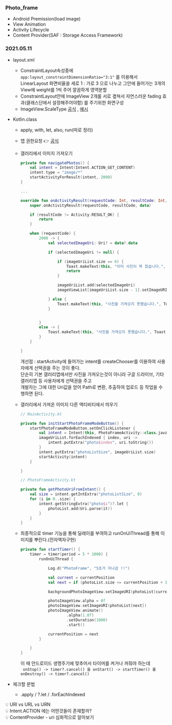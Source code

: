 ### Photo_frame

+ Android Premission(load image)
+ View Animation
+ Activity Lifecycle
+ Content Provider(SAF : Storage Access Framework)

### 2021.05.11

+ layout.xml
  - ConstraintLayout속성중에 ```app:layout_constraintDimensionRatio="3:1"``` 를 이용해서  
    LinearLayout 화면비율을 세로 1 : 가로 3 으로 나누고 그안에 들어가는 3개의 View에 weight를 1씩 주어 깔끔하게 영역분할
  - ConstraintLayout안에 ImageView 2개를 서로 곂쳐서 자연스러운 fading 효과(클래스단에서 설정해주어야함) 를 주기위한 화면구성
  - ImageView.ScaleType [공식](https://developer.android.com/reference/android/widget/ImageView.ScaleType) , [예시](https://parkho79.tistory.com/71)

+ Kotlin.class
  - apply, with, let, also, run(따로 정리)
  - 앱 권한요청 👉 [공식](https://developer.android.com/training/permissions/requesting?hl=ko)
  - 갤러리에서 이미지 가져오기
    ```KOTLIN
    private fun navigatePhotos() {
        val intent = Intent(Intent.ACTION_GET_CONTENT)
        intent.type = "image/*"
        startActivityForResult(intent, 2000)
    }
    
    ...

    override fun onActivityResult(requestCode: Int, resultCode: Int, data: Intent?) {
        super.onActivityResult(requestCode, resultCode, data)

        if (resultCode != Activity.RESULT_OK) {
            return
        }

        when (requestCode) {
            2000 -> {
                val selectedImageUri: Uri? = data?.data

                if (selectedImageUri != null) {

                    if (imageUriList.size == 6) {
                        Toast.makeText(this, "이미 사진이 꽉 찼습니다.", Toast.LENGTH_SHORT).show()
                        return
                    }

                    imageUriList.add(selectedImageUri)
                    imageViewList[imageUriList.size - 1].setImageURI(selectedImageUri)

                } else {
                    Toast.makeText(this, "사진을 가져오지 못했습니다.", Toast.LENGTH_SHORT).show()
                }


            }
            else -> {
                Toast.makeText(this, "사진을 가져오지 못했습니다.", Toast.LENGTH_SHORT).show()
            }
        }

    }
    ```
     개선점 : startActivity에 들어가는 intent를 createChooser를 이용하여 사용자에게 선택권을 주는 것이 좋다.  
     단순히 기본 갤러리앱에서만 사진을 가져오는것이 아니라 구글 드라이브, 기타 갤러리앱 등 사용자에게 선택권을 주고  
     개발자는 그에 대한 Uri값을 얻어 Path로 변환, 추출하여 업로드 등 작업을 수행하면 된다.
     
  - 갤러리에서 가져온 이미지 다른 액티비티에서 띄우기
    ```KOTLIN
    // MainActivity.kt
    
    private fun initStartPhotoFrameModeButton() {
        startPhotoFrameModeButton.setOnClickListener {
            val intent = Intent(this, PhotoFrameActivity::class.java)
            imageUriList.forEachIndexed { index, uri ->
                intent.putExtra("photo$index", uri.toString())
            }
            intent.putExtra("photoListSize", imageUriList.size)
            startActivity(intent)
        }

    }
    
    // PhotoFrameActivity.kt
    
    private fun getPhotoUriFromIntent() {
        val size = intent.getIntExtra("photoListSize", 0)
        for (i in 0..size) {
            intent.getStringExtra("photo$i")?.let {
                photoList.add(Uri.parse(it))
            }
        }
    }
    ```
  - 최종적으로 timer 기능을 통해 딜레이를 부여하고 runOnUiThread를 통해 이미지를 뿌린다.(전자액자구현)
    ```KOTLIN
    private fun startTimer() {
        timer = timer(period = 5 * 1000) {
            runOnUiThread {

                Log.d("PhotoFrame", "5초가 지나감 !!")

                val current = currentPosition
                val next = if (photoList.size <= currentPosition + 1) 0 else currentPosition + 1

                backgroundPhotoImageView.setImageURI(photoList[current])

                photoImageView.alpha = 0f
                photoImageView.setImageURI(photoList[next])
                photoImageView.animate()
                        .alpha(1.0f)
                        .setDuration(1000)
                        .start()

                currentPosition = next
            }

        }
    }
    ```
    이 때 안드로이드 생명주기에 맞추어서 타이머를 켜거나 꺼줘야 하는데  
    ``` onStop() -> timer?.cancel() 을 onStart() -> startTimer() 를 onDestroy() -> timer?.cancel()```

+ 체크할 문법
  - .apply / ?.let / .forEachIndexed


💡 URI vs URL vs URN  
💡 Intent.ACTION 에는 어떤것들이 존재할까?  
💡 ContentProvider - uri 심화적으로 알아보기
